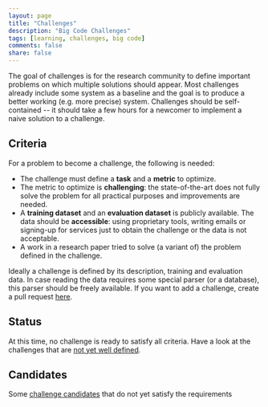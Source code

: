 ```yaml
---
layout: page
title: "Challenges"
description: "Big Code Challenges"
tags: [learning, challenges, big code]
comments: false
share: false
---
```


The goal of challenges is for the research community to define important problems on which multiple solutions should appear. Most challenges already include some system as a baseline and the goal is to produce a better working (e.g. more precise) system. Challenges should be self-contained -- it should take a few hours for a newcomer to implement a naive solution to a challenge.

## Criteria

For a problem to become a challenge, the following is needed:

   * The challenge must define a <b>task</b> and a <b>metric</b> to optimize.
   * The metric to optimize is <b>challenging</b>: the state-of-the-art does not fully solve the problem for all practical purposes and improvements are needed.
   * A <b>training dataset</b> and an <b>evaluation dataset</b> is publicly available. The data should be <b>accessible</b>: using proprietary tools, writing emails or signing-up for services just to obtain the challenge or the data is not acceptable.
   * A work in a research paper tried to solve (a variant of) the problem defined in the challenge.

Ideally a challenge is defined by its description, training and evaluation data. In case reading the data requires some special parser (or a database), this parser should be freely available. If you want to add a challenge, create a pull request <a href="https://github.com/learnbigcode/learnbigcode.github.io/tree/master/challenges">here</a>.

<div class="highlightitem">
<h2>Status</h2>

<p>At this time, no challenge is ready to satisfy all criteria. Have a look at the challenges that are <a href="/challenges/notthereyet">not yet well defined</a>.</p>

</p>
</div>


<div class="highlightitem">
<h2>Candidates</h2>

<p>Some <a href="/challenges/notthereyet">challenge candidates</a> that do not yet satisfy the requirements</p>

</p>
</div>
